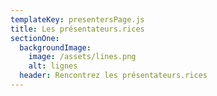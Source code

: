 ```yaml
---
templateKey: presentersPage.js
title: Les présentateurs.rices
sectionOne:
  backgroundImage:
    image: /assets/lines.png
    alt: lignes
  header: Rencontrez les présentateurs.rices
---
```


